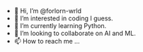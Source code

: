 - 👋 Hi, I’m @forlorn-wrld
- 👀 I’m interested in coding I guess.
- 🌱 I’m currently learning Python.
- 💞️ I’m looking to collaborate on AI and ML.
- 📫 How to reach me ...

<!---
re-saw/re-saw is a ✨ special ✨ repository because its `README.md` (this file) appears on your GitHub profile.
You can click the Preview link to take a look at your changes.
--->
